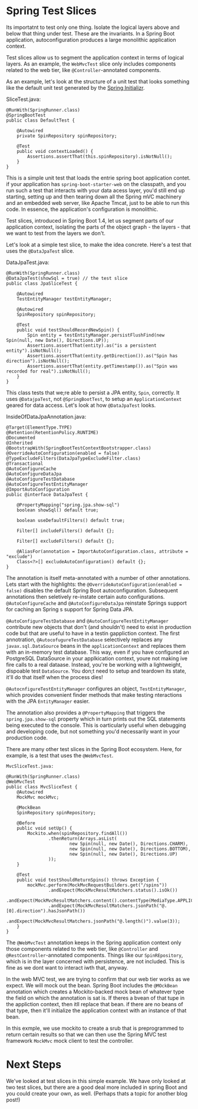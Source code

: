 # Spring Test Slices

Its importatnt to test only one thing. Isolate the logical layers above and below that thing under test. These are the invariants. In a Spring Boot application, autoconfiguration produces a large monolithic application context. 

Test slices allow us to segment the application context in terms of logical layers. As an example, the `WebMvcTest` slice only includes components related to the web tier, like `@Controller`-annotated components.

As an example, let's look at the structure of a unit test that looks something like the default unit test generated by the [Spring Initializr](http://start.spring.io). 

SliceTest.java: 

    @RunWith(SpringRunner.class)
    @SpringBootTest
    public class DefaultTest {

        @Autowired
        private SpinRepository spinRepository;

        @Test
        public void contextLoaded() {
            Assertions.assertThat(this.spinRepository).isNotNull();
        }
    }

This is a simple unit test that loads the entrie spring boot application contet. if your application has `spring-boot-starter-web` on the classpath, and you run such a test that interacts with your data acess layer, you'd still end up starting, setting up and then tearing down all the Spring mVC machinery and an embedded web server, like Apache Tmcat, just to be able to run this code. In essence, the application's configuration is monolithic.

Test slices, introduced in Spring Boot 1.4, let us segment parts of our application context, isolating the parts of the object graph - the layers - that we want to test from the layers we don't. 

Let's look at a simple test slice, to make the idea concrete. Here's a test that uses the `@DataJpaTest` slice.

DataJpaTest.java:

    @RunWith(SpringRunner.class)
    @DataJpaTest(showSql = true) // the test slice
    public class JpaSliceTest {

        @Autowired
        TestEntityManager testEntityManager;

        @Autowired
        SpinRepository spinRepository;

        @Test
        public void testShouldRecordNewSpin() {
            Spin entity = testEntityManager.persistFlushFind(new Spin(null, new Date(), Directions.UP));
            Assertions.assertThat(entity).as("is a persistent entity").isNotNull();
            Assertions.assertThat(entity.getDirection()).as("Spin has direction").isNotNull();
            Assertions.assertThat(entity.getTimestamp()).as("Spin was recorded for real").isNotNull();
        }
    }

This class tests that we;re able to persist a JPA entity, `Spin`, correctly. It uses `@DatajpaTest`, not `@SpringBootTest`, to setup an `ApplicationContext` geared for data access. Let's look at how `@DataJpaTest` looks.

InsideOfDataJpaAnnotation.java:

    @Target(ElementType.TYPE)
    @Retention(RetentionPolicy.RUNTIME)
    @Documented
    @Inherited
    @BootstrapWith(SpringBootTestContextBootstrapper.class)
    @OverrideAutoConfiguration(enabled = false)
    @TypeExcludeFilters(DataJpaTypeExcludeFilter.class)
    @Transactional
    @AutoConfigureCache
    @AutoConfigureDataJpa
    @AutoConfigureTestDatabase
    @AutoConfigureTestEntityManager
    @ImportAutoConfiguration
    public @interface DataJpaTest {

        @PropertyMapping("spring.jpa.show-sql")
        boolean showSql() default true;

        boolean useDefaultFilters() default true; 

        Filter[] includeFilters() default {};

        Filter[] excludeFilters() default {};

        @AliasFor(annotation = ImportAutoConfiguration.class, attribute = "exclude")
        Class<?>[] excludeAutoConfiguration() default {};
    }

The annotation is itself meta-annotated with a number of other annotations. Lets start with the highlights: the `@OverrideAutoConfiguration(enabled = false)` disables the default Spring Boot autoconfiguration. Subsequent annotations then seletively re-instate certain auto configurations. `@AutoConfigureCache` and `@AutoConfigureDataJpa` reinstate Springs support for caching an Spring s support for Spring Data JPA. 

`@AutoConfigureTestDatabase` and `@AutoConfigureTestEntityManager` contribute new objects that don't (and shouldn't) need to exist in production code but that are useful to have in a testin gappliction context. The first annotration, `@AutocofugureTestDatabase` selectively replaces any `javax.sql.DataSource` beans in the `applicationContext` and replaces them with an in-memory test database. This way, even if you have configured an PostgreSQL DataSource in your applkication context, youre not making ive fire calls to a real dataase. Instead, you're be working with a lightweight, dispoable test `DataSource`. You don;t need to setup and teardown its state, it'll do that itself when the process dies! 

`@AutocnfigureTestEntityManager` configures an object, `TestEntityManager`, which provides convenient finder methods that make testing nteractions with the JPA `EntityManager` easier. 

The annotation also provides a `@PropertyMapping` that triggers the `spring.jpa.show-sql` property which in turn prints out the SQL statements being executed to the console. This is oarticularly useful when debugging and developing code, but not something you'd necessarily want in your production code. 

There are many other test slices in the Spring Boot ecosystem. Here, for example, is a test that uses the `@WebMvcTest`. 

    MvcSliceTest.java:

    @RunWith(SpringRunner.class)
    @WebMvcTest
    public class MvcSliceTest {
        @Autowired
        MockMvc mockMvc;

        @MockBean
        SpinRepository spinRepository;

        @Before
        public void setUp() {
            Mockito.when(spinRepository.findAll())
                    .thenReturn(Arrays.asList(
                            new Spin(null, new Date(), Directions.CHARM),
                            new Spin(null, new Date(), Directions.BOTTOM),
                            new Spin(null, new Date(), Directions.UP)
                    ));
        }

        @Test
        public void testShouldReturnSpins() throws Exception {
            mockMvc.perform(MockMvcRequestBuilders.get("/spins"))
                    .andExpect(MockMvcResultMatchers.status().isOk())
                    .andExpect(MockMvcResultMatchers.content().contentType(MediaType.APPLICATION_JSON_UTF8_VALUE))
                    .andExpect(MockMvcResultMatchers.jsonPath("@.[0].direction").hasJsonPath())
                    .andExpect(MockMvcResultMatchers.jsonPath("@.length()").value(3));
        }
    }

The `@WebMvcTest` annotation keeps in the Spring application context only those components related to the web tier, like `@Controller` and `@RestController`-annotated components. Things like our `SpinREpository`, which is in the layer concerned with persistence, are not included. This is fine as we dont want to interact iwth that, anyway. 

In the web MVC test, we are trying to confirm that our web tier works as we expect. We will mock out the bean. Spring Boot includes the `@MOckBean` annotation which creates a Mockito-backed mock bean of whatever type the field on which the annotation is sat is. If theres a bvean of that tupe in the appliction context, then itll replace that bean. if there are no beans of that type, then it'll initialize the application context with an instance of that bean. 

In this exmple, we use mockito to create a srub that is preprogrammed to return certain results so that we can then use the Spring MVC test framework `MockMvc` mock client to test the controller.

# Next Steps

We've looked at test slices in this simple example. We have only looked at two test slices, but there are a good deal more included in spring Boot and you could create your own, as well. (Perhaps thats a topic for another blog post!)

